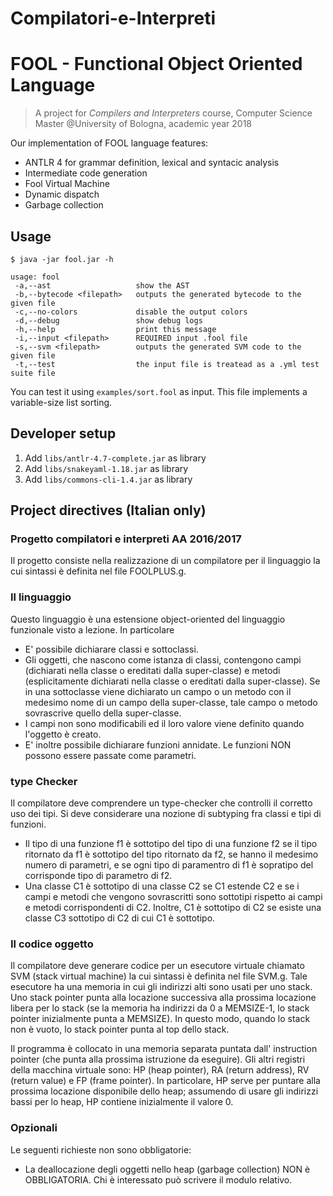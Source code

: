 # Compilatori-e-Interpreti

# FOOL - Functional Object Oriented Language

> A project for *Compilers and Interpreters* course, Computer Science Master @University of Bologna, academic year 2018

Our implementation of FOOL language features:

- ANTLR 4 for grammar definition, lexical and syntacic analysis
- Intermediate code generation
- Fool Virtual Machine
- Dynamic dispatch
- Garbage collection

## Usage

```
$ java -jar fool.jar -h

usage: fool
 -a,--ast                   show the AST
 -b,--bytecode <filepath>   outputs the generated bytecode to the given file
 -c,--no-colors             disable the output colors
 -d,--debug                 show debug logs
 -h,--help                  print this message
 -i,--input <filepath>      REQUIRED input .fool file
 -s,--svm <filepath>        outputs the generated SVM code to the given file
 -t,--test                  the input file is treatead as a .yml test suite file
```
You can test it using `examples/sort.fool` as input. This file implements a variable-size list sorting.
## Developer setup

1. Add `libs/antlr-4.7-complete.jar` as library
2. Add `libs/snakeyaml-1.18.jar` as library
3. Add `libs/commons-cli-1.4.jar` as library

## Project directives (Italian only)

### Progetto compilatori e interpreti AA 2016/2017

Il progetto consiste nella realizzazione di un compilatore per il linguaggio la cui sintassi è definita nel file FOOLPLUS.g. 

### Il linguaggio

Questo linguaggio è una estensione object-oriented del linguaggio funzionale visto a lezione. In particolare 

* E' possibile dichiarare classi e sottoclassi. 
* Gli oggetti, che nascono come istanza di classi, contengono campi (dichiarati nella classe o ereditati dalla super-classe) e metodi (esplicitamente dichiarati nella classe o ereditati dalla super-classe). Se in una sottoclasse viene dichiarato un campo o un metodo con il medesimo nome di un campo della super-classe, tale campo o metodo sovrascrive quello della super-classe. 
* I campi non sono modificabili ed il loro valore viene definito quando l'oggetto è creato.
* E' inoltre possibile dichiarare funzioni annidate. Le funzioni NON possono essere passate come parametri.

### type Checker

Il compilatore deve comprendere un type-checker che controlli il corretto uso dei tipi. Si deve considerare una nozione di subtyping fra classi e tipi di funzioni. 

* Il tipo di una funzione f1 è sottotipo del tipo di una funzione f2 se il tipo ritornato da f1 è sottotipo del tipo ritornato da f2, se hanno il medesimo numero di parametri, e se ogni tipo di paramentro di f1 è sopratipo del corrisponde tipo di parametro di f2. 
* Una classe C1 è sottotipo di una classe C2 se C1 estende C2 e se i campi e metodi che vengono sovrascritti sono sottotipi rispetto ai campi e metodi corrispondenti di C2.  Inoltre, C1 è sottotipo di C2 se esiste una classe C3 sottotipo di C2 di cui C1 è sottotipo.

### Il codice oggetto

Il compilatore deve generare codice per un esecutore virtuale chiamato SVM (stack virtual machine) la cui sintassi è definita nel file SVM.g. Tale esecutore ha una memoria in cui gli indirizzi alti sono usati per uno stack. Uno stack pointer punta alla locazione successiva alla prossima locazione libera per lo stack (se la memoria ha indirizzi da 0 a MEMSIZE-1, lo stack pointer inizialmente punta a MEMSIZE). In questo modo, quando lo stack non è vuoto, lo stack pointer punta al top dello stack. 

Il programma è collocato in una memoria separata puntata dall' instruction pointer (che punta alla prossima istruzione da eseguire). Gli altri registri della macchina virtuale sono: HP (heap pointer), RA (return address), RV (return value) e FP (frame pointer). 
In particolare, HP serve per puntare alla prossima locazione disponibile dello heap; assumendo di usare gli indirizzi bassi per lo heap, HP contiene inizialmente il valore 0.

### Opzionali

Le seguenti richieste non sono obbligatorie:

* La deallocazione degli oggetti nello heap (garbage collection) NON è OBBLIGATORIA. Chi è interessato può scrivere il modulo relativo.

